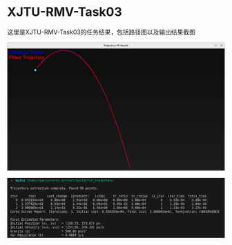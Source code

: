 # XJTU-RMV-Task03

这里是XJTU-RMV-Task03的任务结果，包括路径图以及输出结果截图

![result_fit](result_fit_new.png)

![result_screenshot](result_screenshot_new.png)
